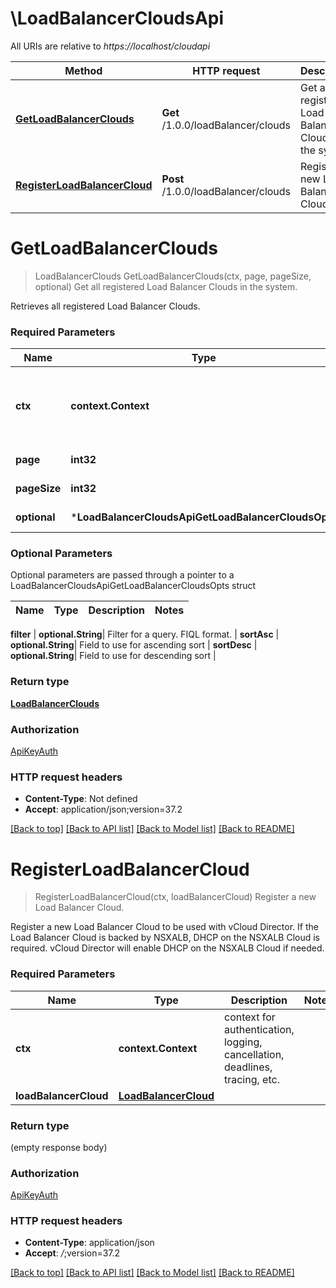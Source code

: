 # \LoadBalancerCloudsApi

All URIs are relative to *https://localhost/cloudapi*

Method | HTTP request | Description
------------- | ------------- | -------------
[**GetLoadBalancerClouds**](LoadBalancerCloudsApi.md#GetLoadBalancerClouds) | **Get** /1.0.0/loadBalancer/clouds | Get all registered Load Balancer Clouds in the system.
[**RegisterLoadBalancerCloud**](LoadBalancerCloudsApi.md#RegisterLoadBalancerCloud) | **Post** /1.0.0/loadBalancer/clouds | Register a new Load Balancer Cloud.


# **GetLoadBalancerClouds**
> LoadBalancerClouds GetLoadBalancerClouds(ctx, page, pageSize, optional)
Get all registered Load Balancer Clouds in the system.

Retrieves all registered Load Balancer Clouds. 

### Required Parameters

Name | Type | Description  | Notes
------------- | ------------- | ------------- | -------------
 **ctx** | **context.Context** | context for authentication, logging, cancellation, deadlines, tracing, etc.
  **page** | **int32**| Page to fetch, zero offset. | [default to 1]
  **pageSize** | **int32**| Results per page to fetch. | [default to 25]
 **optional** | ***LoadBalancerCloudsApiGetLoadBalancerCloudsOpts** | optional parameters | nil if no parameters

### Optional Parameters
Optional parameters are passed through a pointer to a LoadBalancerCloudsApiGetLoadBalancerCloudsOpts struct

Name | Type | Description  | Notes
------------- | ------------- | ------------- | -------------


 **filter** | **optional.String**| Filter for a query.  FIQL format. | 
 **sortAsc** | **optional.String**| Field to use for ascending sort | 
 **sortDesc** | **optional.String**| Field to use for descending sort | 

### Return type

[**LoadBalancerClouds**](LoadBalancerClouds.md)

### Authorization

[ApiKeyAuth](../README.md#ApiKeyAuth)

### HTTP request headers

 - **Content-Type**: Not defined
 - **Accept**: application/json;version=37.2

[[Back to top]](#) [[Back to API list]](../README.md#documentation-for-api-endpoints) [[Back to Model list]](../README.md#documentation-for-models) [[Back to README]](../README.md)

# **RegisterLoadBalancerCloud**
> RegisterLoadBalancerCloud(ctx, loadBalancerCloud)
Register a new Load Balancer Cloud.

Register a new Load Balancer Cloud to be used with vCloud Director. If the Load Balancer Cloud is backed by NSXALB, DHCP on the NSXALB Cloud is required. vCloud Director will enable DHCP on the NSXALB Cloud if needed. 

### Required Parameters

Name | Type | Description  | Notes
------------- | ------------- | ------------- | -------------
 **ctx** | **context.Context** | context for authentication, logging, cancellation, deadlines, tracing, etc.
  **loadBalancerCloud** | [**LoadBalancerCloud**](LoadBalancerCloud.md)|  | 

### Return type

 (empty response body)

### Authorization

[ApiKeyAuth](../README.md#ApiKeyAuth)

### HTTP request headers

 - **Content-Type**: application/json
 - **Accept**: *_/_*;version=37.2

[[Back to top]](#) [[Back to API list]](../README.md#documentation-for-api-endpoints) [[Back to Model list]](../README.md#documentation-for-models) [[Back to README]](../README.md)


